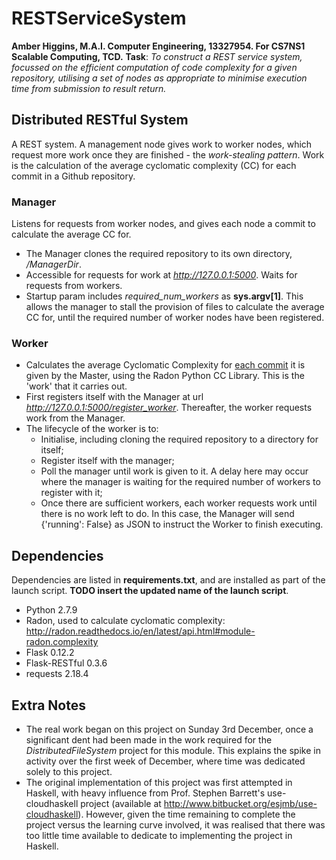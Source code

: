 # RESTServiceSystem
<b>Amber Higgins, M.A.I. Computer Engineering, 13327954. For CS7NS1 Scalable Computing, TCD.</b>
<b>Task</b>: <i>	To construct a REST service system, focussed on the efficient computation of code complexity for a given repository, utilising a set of nodes as appropriate to minimise execution time from submission to result return.</i>

## Distributed RESTful System
A REST system. A management node gives work to worker nodes, which request more work once they are finished - the <i>work-stealing pattern</i>. Work is the calculation of the average cyclomatic complexity (CC) for each commit in a Github repository.

### Manager
Listens for requests from worker nodes, and gives each node a commit to calculate the average CC for.
* The Manager clones the required repository to its own directory, <i>/ManagerDir</i>.
* Accessible for requests for work at <i>http://127.0.0.1:5000</i>. Waits for requests from workers.
* Startup param includes <i>required_num_workers</i> as <b>sys.argv[1]</b>. This allows the manager to stall the provision of files to calculate the average CC for, until the required number of worker nodes have been registered.

### Worker
* Calculates the average Cyclomatic Complexity for <u>each commit</u> it is given by the Master, using the Radon Python CC Library. This is the 'work' that it carries out.
* First registers itself with the Manager at url <i>http://127.0.0.1:5000/register_worker</i>. Thereafter, the worker requests work from the Manager.
* The lifecycle of the worker is to:
    * Initialise, including cloning the required repository to a directory for itself;
    * Register itself with the manager;
    * Poll the manager until work is given to it. A delay here may occur where the manager is waiting for the required number of workers to register with it;
    * Once there are sufficient workers, each worker requests work until there is no work left to do.  In this case, the Manager will send {'running': False} as JSON to instruct the Worker to finish executing.

## Dependencies
Dependencies are listed in <b>requirements.txt</b>, and are installed as part of the launch script. <b>TODO insert the updated name of the launch script</b>.
* Python 2.7.9
* Radon, used to calculate cyclomatic complexity: http://radon.readthedocs.io/en/latest/api.html#module-radon.complexity
* Flask 0.12.2
* Flask-RESTful 0.3.6
* requests 2.18.4

## Extra Notes
* The real work began on this project on Sunday 3rd December, once a significant dent had been made in the work required for the <i>DistributedFileSystem</i> project for this module. This explains the spike in activity over the first week of December, where time was dedicated solely to this project.
* The original implementation of this project was first attempted in Haskell, with heavy influence from Prof. Stephen Barrett's use-cloudhaskell project (available at http://www.bitbucket.org/esjmb/use-cloudhaskell).
However, given the time remaining to complete the project versus the learning curve involved, it was realised that there was too little time available to dedicate to implementing the project in Haskell.

